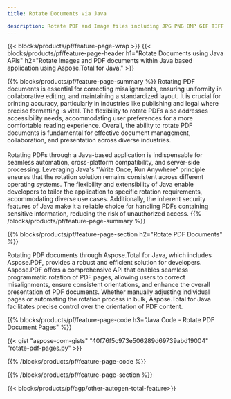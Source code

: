 ```yaml
---
title: Rotate Documents via Java 

description: Rotate PDF and Image files including JPG PNG BMP GIF TIFF SVG via your Java application.
---
```


{{< blocks/products/pf/feature-page-wrap >}}
{{< blocks/products/pf/feature-page-header h1="Rotate Documents using Java APIs" h2="Rotate Images and PDF documents within Java based application using Aspose.Total for Java." >}}

{{% blocks/products/pf/feature-page-summary %}}
Rotating PDF documents is essential for correcting misalignments, ensuring uniformity in collaborative editing, and maintaining a standardized layout. It is crucial for printing accuracy, particularly in industries like publishing and legal where precise formatting is vital. The flexibility to rotate PDFs also addresses accessibility needs, accommodating user preferences for a more comfortable reading experience. Overall, the ability to rotate PDF documents is fundamental for effective document management, collaboration, and presentation across diverse industries. <br /><br />
Rotating PDFs through a Java-based application is indispensable for seamless automation, cross-platform compatibility, and server-side processing. Leveraging Java's "Write Once, Run Anywhere" principle ensures that the rotation solution remains consistent across different operating systems. The flexibility and extensibility of Java enable developers to tailor the application to specific rotation requirements, accommodating diverse use cases. Additionally, the inherent security features of Java make it a reliable choice for handling PDFs containing sensitive information, reducing the risk of unauthorized access. 
{{% /blocks/products/pf/feature-page-summary  %}}


{{% blocks/products/pf/feature-page-section  h2="Rotate PDF Documents" %}}

Rotating PDF documents through Aspose.Total for Java, which includes Aspose.PDF, provides a robust and efficient solution for developers. Aspose.PDF offers a comprehensive API that enables seamless programmatic rotation of PDF pages, allowing users to correct misalignments, ensure consistent orientations, and enhance the overall presentation of PDF documents. Whether manually adjusting individual pages or automating the rotation process in bulk, Aspose.Total for Java facilitates precise control over the orientation of PDF content.

{{% blocks/products/pf/feature-page-code h3="Java Code - Rotate PDF Document Pages" %}}

{{< gist "aspose-com-gists" "40f76f5c973e506289d69739abd19004" "rotate-pdf-pages.py" >}}

{{% /blocks/products/pf/feature-page-code  %}}

{{% /blocks/products/pf/feature-page-section %}}

{{< blocks/products/pf/agp/other-autogen-total-feature>}}